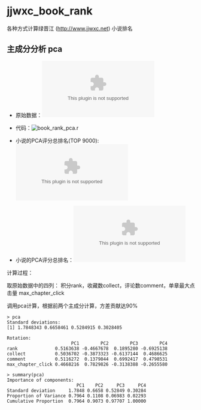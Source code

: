 jjwxc_book_rank
=================
各种方式计算绿晋江 (http://www.jjwxc.net) 小说排名

主成分分析 pca
--------------

- 原始数据：![book_info.csv](https://www.dropbox.com/s/um7rit5h7b925i3/book_info.csv)
- 代码：![book_rank_pca.r](https://www.dropbox.com/s/9cm0b7zoc6gu87w/book_rank_pca.r)

- 小说的PCA评分总排名(TOP 9000): ![book_rank_pca_top_9k.csv](https://github.com/abbypan/jjwxc_book_rank/blob/master/book_rank_pca_top_9k.csv)
- 小说的PCA评分总排名：![book_rank_pca_v.csv](https://www.dropbox.com/s/jpe1y7853hy7k7g/book_rank_pca_v.csv)

计算过程：

取原始数据中的四列： 积分rank，收藏数collect，评论数comment，单章最大点击量 max_chapter_click

调用pca计算，根据前两个主成分计算，方差贡献达90%
```
> pca
Standard deviations:
[1] 1.7848343 0.6658461 0.5284915 0.3028405

Rotation:
                        PC1        PC2        PC3        PC4
rank              0.5163638 -0.4667678  0.1895280 -0.6925138
collect           0.5036702 -0.3873323 -0.6137144  0.4686625
comment           0.5116272  0.1379844  0.6992417  0.4798531
max_chapter_click 0.4668216  0.7829826 -0.3138388 -0.2655580

> summary(pca)
Importance of components:
                          PC1    PC2     PC3     PC4
Standard deviation     1.7848 0.6658 0.52849 0.30284
Proportion of Variance 0.7964 0.1108 0.06983 0.02293
Cumulative Proportion  0.7964 0.9073 0.97707 1.00000
```
